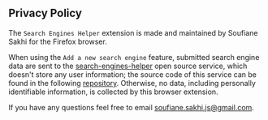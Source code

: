 ## Privacy Policy

The <code>Search Engines Helper</code> extension is made and maintained by Soufiane Sakhi for the Firefox browser.

When using the <code>Add a new search engine</code> feature, submitted search engine data are sent to the <a href="https://search-engines-helper.herokuapp.com">search-engines-helper</a> open source service, which doesn't store any user information; the source code of this service can be found in the following <a href="https://github.com/soufianesakhi/http-request-echo-server">repository</a>.
Otherwise, no data, including personally identifiable information, is collected by this browser extension.

If you have any questions feel free to email soufiane.sakhi.js@gmail.com.
